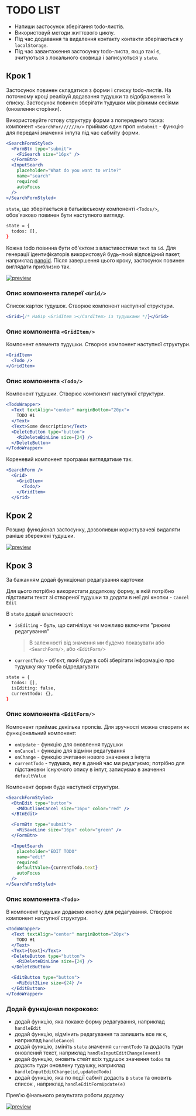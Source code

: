 # TODO LIST

- Напиши застосунок зберігання todo-листів.
- Використовуй методи життєвого циклу.
- Під час додавання та видалення контакту контакти зберігаються у
  `localStorage`.
- Під час завантаження застосунку todo-листа, якщо такі є, зчитуються з
  локального сховища і записуються у `state`.

## Крок 1

Застосунок повинен складатися з форми і списку todo-листів. На поточному кроці
реалізуй додавання тудушки та відображення їх списку. Застосунок повинен
зберігати тудушки між різними сесіями (оновлення сторінки).

Використовуйте готову структуру форми з попередньго таска: компонент
`<SearchFor//////m/>` приймає один проп `onSubmit` - функцію для передачі значення
інпута під час сабміту форми.

```jsx
<SearchFormStyled>
  <FormBtn type="submit">
    <FiSearch size="16px" />
  </FormBtn>
  <InputSearch
    placeholder="What do you want to write?"
    name="search"
    required
    autoFocus
  />
</SearchFormStyled>
```

`state`, що зберігається в батьківському компоненті `<Todos/>`, обов'язково
повинен бути наступного вигляду.

```bash
state = {
  todos: [],
}
```

Кожна todo повинна бути об'єктом з властивостями `text` та `id`. Для генерації
ідентифікаторів використовуй будь-який відповідний пакет, наприклад
[nanoid](https://www.npmjs.com/package/nanoid). Після завершення цього кроку,
застосунок повинен виглядати приблизно так.

[![preview](https://i.gyazo.com/de0115918db7d989fbdc10f1744c11c3.png)](https://gyazo.com/de0115918db7d989fbdc10f1744c11c3)

### Опис компонента галереї `<Grid/>`

Список карток тудушок. Створює компонент наступної структури.

```jsx
<Grid>{/* Набір <GridItem ></CardItem> із тудушками */}</Grid>
```

### Опис компонента `<GridItem/>`

Компонент елемента тудушки. Створює компонент наступної структури.

```jsx
<GridItem>
  <Todo />
</GridItem>
```

### Опис компонента `<Todo/>`

Компонент тудушки. Створює компонент наступної структури.

```jsx
<TodoWrapper>
  <Text textAlign="center" marginBottom="20px">
    TODO #1
  </Text>
  <Text>Some description</Text>
  <DeleteButton type="button">
    <RiDeleteBinLine size={24} />
  </DeleteButton>
</TodoWrapper>
```

Кореневий компонент програми виглядатиме так.

```jsx
<SearchForm />
  <Grid>
    <GridItem>
      <Todo/>
    </GridItem>
  </Grid>
```

## Крок 2

Розшир функціонал застосунку, дозволивши користувачеві видаляти раніше збережені
тудушки.

[![preview](https://i.gyazo.com/8bf303fed0163b544d5c2314fe1df133.gif)](https://gyazo.com/8bf303fed0163b544d5c2314fe1df133)

## Крок 3

За бажанням додай функціонал редагування карточки

Для цього потрібно використати додаткову форму, в якій потрібно підставити текст
зі створеної тудушки та додати в неї дві кнопки - `Cancel` `Edit`

В `state` додай властивості:

- `isEditing` - буль, що сигнілізує чи можливо включити "режим редагування"

  > В залежності від значення ми будемо показувати або `<SearchForm/>`, або
  > `<EditForm/>`

- `currentTodo` - об'єкт, який буде в собі зберігати інформацію про тудушку яку
  треба відредагувати

```bash
state = {
  todos: [],
  isEditing: false,
  currentTodo: {},
}
```

### Опис компонента `<EditForm/>`

Компонент приймає декілька пропсів. Для зручності можна створити як
функціональний компонент:

- `onUpdate` - функцію для оновлення тудушки
- `onCancel` - функцію для відміни редагування
- `onChange` - функцію зчитання нового значення з інпута
- `currentTodo` - тудушка, яку в даний час ми редагуємо; потрібно для
  підстановки існуючого опису в інпут, записуємо в значення `defaultValue`

Компонент форми буде наступної структури.

```jsx
<SearchFormStyled>
  <BtnEdit type="button">
    <MdOutlineCancel size="16px" color="red" />
  </BtnEdit>

  <FormBtn type="submit">
    <RiSaveLine size="16px" color="green" />
  </FormBtn>

  <InputSearch
    placeholder="EDIT TODO"
    name="edit"
    required
    defaultValue={currentTodo.text}
    autoFocus
  />
</SearchFormStyled>
```

### Опис компонента `<Todo>`

В компонент тудушки додаємо кнопку для редагування. Створює компонент наступної
структури.

```jsx
<TodoWrapper>
  <Text textAlign="center" marginBottom="20px">
    TODO #1
  </Text>
  <Text>{text}</Text>
  <DeleteButton type="button">
    <RiDeleteBinLine size={24} />
  </DeleteButton>

  <EditButton type="button">
    <RiEdit2Line size={24} />
  </EditButton>
</TodoWrapper>
```

### Додай функціонал покроково:

- додай функцію, яка покаже форму редагування, наприклад `handleEdit`
- додай функцію, відмінить редагування та залишить все як є, наприклад
  `handleCancel`
- додай функцію, змініть `state` значення `currentTodo` та додасть туди
  оновлений текст, наприклад `handleInputEditChange(event)`
- додай функцію, оновить стейт всіх тудушoк значення `todos` та додасть туди
  оновлену тудушку, наприклад `handleInputEditChange(id,updatedTodo)`
- додай функцію, яка по події сабміт додасть в `state` та оновить список ,
  наприклад `handleEditFormUpdate(e)`

Прев'ю фінального результата роботи додатку

[![preview](https://i.gyazo.com/57595efde1dbe5b2bd7ab49895b5343a.gif)](https://gyazo.com/57595efde1dbe5b2bd7ab49895b5343a)
